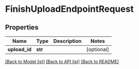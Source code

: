 # FinishUploadEndpointRequest

## Properties

Name | Type | Description | Notes
------------ | ------------- | ------------- | -------------
**upload_id** | **str** |  | [optional] 

[[Back to Model list]](../#documentation-for-models) [[Back to API list]](../#documentation-for-api-endpoints) [[Back to README]](../)


